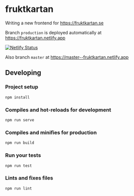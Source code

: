 # fruktkartan

Writing a new frontend for https://fruktkartan.se

Branch `production` is deployed automatically at https://fruktkartan.netlify.app

[![Netlify Status](https://api.netlify.com/api/v1/badges/11680892-fb54-4e91-aa43-f07ef9c32f4d/deploy-status)](https://app.netlify.com/sites/fruktkartan/deploys)

Also branch `master` at https://master--fruktkartan.netlify.app

## Developing

### Project setup
```
npm install
```

### Compiles and hot-reloads for development
```
npm run serve
```

### Compiles and minifies for production
```
npm run build
```

### Run your tests
```
npm run test
```

### Lints and fixes files
```
npm run lint
```
